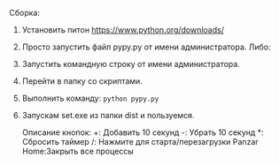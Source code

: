 Сборка:
1. Установить питон https://www.python.org/downloads/
2. Просто запустить файл pypy.py от имени администратора.
Либо:
4. Запустить командную строку от имени администратора.
5. Перейти в папку со скриптами.
6. Выполнить команду:  ```python pypy.py  ```
7. Запускам set.exe из папки dist и пользуемся.

   Описание кнопок:
+: Добавить 10 секунд
-: Убрать 10 секунд
*: Сбросить таймер
/: Нажмите для старта/перезагрузки Panzar
Home:Закрыть все процессы
